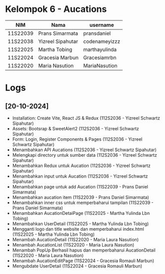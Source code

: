 # Kelompok 6 - Aucations

| NIM      | Nama              | username      |
| -------- | ----------------- | ------------- |
| 11S22039 | Prans Simarmata   | pransdaniel   |
| 11S22038 | Yizreel Sipahutar | codenameyizzz |
| 11S22025 | Martha Tobing     | marthayulinda |
| 11S22024 | Gracesia Marbun   | Gracesiamrbn  |
| 11S22020 | Maria Nasution    | MariaNasution |

# Logs

## [20-10-2024]

- Installation: Create Vite, React JS & Redux (112S2036 - Yizreel Schwartz Sipahutar)
- Assets: Bootsrap & SweetAlert2 (112S2036 - Yizreel Schwartz Sipahutar)
- Form: Login, Register Components & Pages (112S2036 - Yizreel Schwartz Sipahutar)
- Menambahkan API Aucations (112S2036 - Yizreel Schwartz Sipahutar)
- Melengkapi directory untuk sumber data (112S2036 - Yizreel Schwartz Sipahutar)
- Menambahkan Redux untuk Aucation (112S2036 - Yizreel Schwartz Sipahutar)
- Menambahkan input untuk Aucation (112S2036 - Yizreel Schwartz Sipahutar)
- Menambahkan page untuk add Aucation (11S22039 - Prans Daniel Simarmata)
- Menambahkan aucation item (11S22039 - Prans Daniel Simarmata)
- Menambahkan inner css untuk memperbaharui tampilan (11S22039 - Prans Daniel Simarmata)
- Menambahkan AucationDetaiPage (11S22025 - Martha Yulinda Lbn Tobing)
- Menambahkan UserDetail (11S22025 - Martha Yulinda Lbn Tobing)
- Mengganti logo dan title website dan memperbaharui index.html (11S22025 - Martha Yulinda Lbn Tobing)
- Menambah AucationDetail (11S22020 - Maria Laura Nasution)
- Menambah AucationList (11S22020 - Maria Laura Nasution)
- Menambah PopUp Berhasil hapus dan memperbaharui AucationDetail (11S22020 - Maria Laura Nasution)
- Menambah AucationEditPage (11S22024 - Gracesia Romauli Marbun)
- Mengubdate UserDetail (11S22024 - Gracesia Romauli Marbun)
